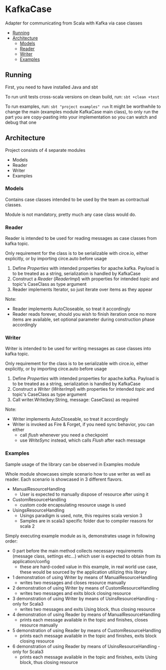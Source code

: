 # KafkaCase
Adapter for communicating from Scala with Kafka via case classes

<!-- toc -->
- [Running](#running)
- [Architecture](#architecture)
    - [Models](#models)
    - [Reader](#reader)
    - [Writer](#writer)
    - [Examples](#examples)
<!-- tocstop -->

## Running
First, you need to have installed Java and sbt

To run unit tests cross-scala versions on clean build, run:
`sbt +clean +test`

To run examples, run:
`sbt "project examples" run`
It might be worthwhile to change the main (examples module KafkaCase main class), to only run the part you are copy-pasting into your implementation so you can watch and debug that one

## Architecture

Project consists of 4 separate modules
 - Models
 - Reader
 - Writer
 - Examples

### Models
Contains case classes intended to be used by the team as contractual classes.

Module is not mandatory, pretty much any case class would do.

### Reader
Reader is intended to be used for reading messages as case classes from kafka topic.

Only requirement for the class is to be serializable with circe.io, either explicitly, or by importing circe.auto before usage

1. Define *Properties* with intended properties for apache.kafka. Payload is to be treated as a string, serialization is handled by KafkaCase
2. Construct a *Reader* (*ReaderImpl*) with properties for intended *topic* and topic's CaseClass as type argument
3. Reader implements Iterator, so just iterate over items as they appear

Note:
 - Reader implements AutoCloseable, so treat it accordingly
 - Reader reads forever, should you wish to finish iteration once no more items are available, set optional parameter during construction phase accordingly

### Writer
Writer is intended to be used for writing messages as case classes into kafka topic.

Only requirement for the class is to be serializable with circe.io, either explicitly, or by importing circe.auto before usage

1. Define *Properties* with intended properties for apache.kafka. Payload is to be treated as a string, serialization is handled by KafkaCase
2. Construct a *Writer* (*WriterImpl*) with properties for intended *topic* and topic's CaseClass as type argument
3. Call writer.Write(key:String, message: CaseClass) as required

Note:
- Writer implements AutoCloseable, so treat it accordingly
- Writer is invoked as Fire & Forget, if you need sync behavior, you can either
  - call *flush* whenever you need a checkpoint
  - use *WriteSync* instead, which calls *Flush* after each message

### Examples
Sample usage of the library can be observed in Examples module

Whole module showcases simple scenario how to use writer as well as reader. Each scenario is showcased in 3 different flavors.
- ManualResourceHandling
  - User is expected to manually dispose of resource after using it
- CustomResourceHandling
  - custom code encapsulating resource usage is used
- UsingsResourceHandling
  - Usings paradigm is used, note, this requires scala version 3
  - Samples are in scala3 specific folder due to compiler reasons for scala 2

Simply executing example module as is, demonstrates usage in following order:
- 0 part before the main method collects necessary requirements (message class, settings etc...) which user is expected to obtain from its application/config
  - these are hard-coded value in this example, in real world use case, these would be sourced by the application utilizing this library 
- 1 demonstration of using Writer by means of ManualResourceHandling
  - writes two messages and closes resource manually 
- 2 demonstration of using Writer by means of CustomResourceHandling
  - writes two messages and exits block closing resource 
- 3 demonstration of using Writer by means of UsinsResourceHandling - only for Scala3
  - writes two messages and exits Using block, thus closing resource 
- 4 demonstration of using Reader by means of ManualResourceHandling
  - prints each message available in the topic and finishes, closes resource manually 
- 5 demonstration of using Reader by means of CustomResourceHandling
  - prints each message available in the topic and finishes, exits block closing resource 
- 6 demonstration of using Reader by means of UsinsResourceHandling - only for Scala3
  - prints each message available in the topic and finishes, exits Using block, thus closing resource 
